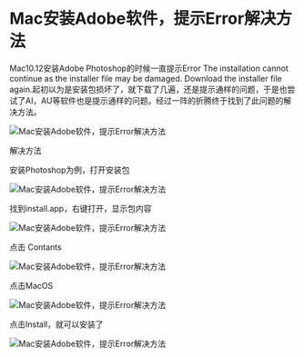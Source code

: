 # Mac安装Adobe软件，提示Error解决方法


Mac10.12安装Adobe Photoshop的时候一直提示Error The installation cannot continue as the installer file may be damaged. Download the installer file again.起初以为是安装包损坏了，就下载了几遍，还是提示通样的问题，于是也尝试了AI，AU等软件也是提示通样的问题。经过一阵的折腾终于找到了此问题的解决方法。

![Mac安装Adobe软件，提示Error解决方法](https://img-blog.csdnimg.cn/img_convert/a400fc6eed83298244fbf984042ab8bb.png)

解决方法

安装Photoshop为例，打开安装包 

![Mac安装Adobe软件，提示Error解决方法](https://img-blog.csdnimg.cn/img_convert/46bc8fa96629c7d56993b69a3f971cfa.png)

找到install.app，右键打开，显示包内容

![Mac安装Adobe软件，提示Error解决方法](https://img-blog.csdnimg.cn/img_convert/2f856ee503f84d62c97ef681f161fcff.png)

点击 Contants

![Mac安装Adobe软件，提示Error解决方法](https://img-blog.csdnimg.cn/img_convert/59eec6daad77ea9e7dea3496705361be.png)

点击MacOS

![Mac安装Adobe软件，提示Error解决方法](https://img-blog.csdnimg.cn/img_convert/fbd58c9bb6d2925ea401710e3b08c93d.png)

点击Install，就可以安装了

![Mac安装Adobe软件，提示Error解决方法](https://img-blog.csdnimg.cn/img_convert/956b5ecbf10e62a975fcf4a212f40386.png)

